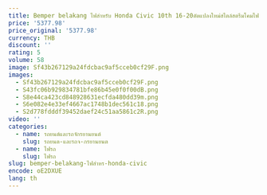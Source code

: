```yaml
---
title: Bemper belakang ไฟสำหรับ Honda Civic 10th 16-20ดัดแปลงใหม่สไตล์สตรีมโคมไฟ bemper belakang ไฟเบรกเปิดสัญญาณอุปกรณ์เสริมรถยนต์
price: '5377.98'
price_original: '5377.98'
currency: THB
discount: ''
rating: 5
volume: 58
image: Sf43b267129a24fdcbac9af5cceb0cf29F.png
images:
  - Sf43b267129a24fdcbac9af5cceb0cf29F.png
  - S43fc06b929834781bfe86b45e0f0f00dB.png
  - S8e44ca423cd848928631ecfda480dd39m.png
  - S6e082e4e33ef4667ac1748b1dec561c18.png
  - S2d778fdddf39452daef24c51aa5861c2R.png
video: ''
categories:
  - name: รถยนต์และรถจักรยานยนต์
    slug: รถยนต-และรถจ-กรยานยนต
  - name: ไฟรถ
    slug: ไฟรถ
slug: bemper-belakang-ไฟสำหร-honda-civic
encode: oE2DXUE
lang: th
---
```

  